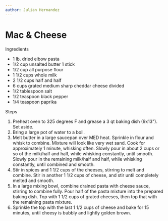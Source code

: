```yaml
---
author: Julian Hernandez
---
```

# Mac & Cheese

Ingredients

- 1 lb. dried elbow pasta
- 1/2 cup unsalted butter 1 stick
- 1/2 cup all purpose flour
- 1 1/2 cups whole milk
- 2 1/2 cups half and half
- 6 cups grated medium sharp cheddar cheese divided
- 1/2 tablespoon salt
- 1/2 teaspoon black pepper
- 1/4 teaspoon paprika

Steps

1. Preheat oven to 325 degrees F and grease a 3 qt baking dish (9x13"). Set aside.
2. Bring a large pot of water to a boil.
3. Melt butter in a large saucepan over MED heat. Sprinkle in flour and whisk to combine. Mixture will look like very wet sand. Cook for approximately 1 minute, whisking often. Slowly pour in about 2 cups or so of the milk/half and half, while whisking constantly, until smooth.  Slowly pour in the remaining milk/half and half, while whisking constantly, until combined and smooth.
4. Stir in spices and 1 1/2 cups of the cheeses, stirring to melt and combine. Stir in another 1 1/2 cups of cheese, and stir until completely melted and smooth.
5. In a large mixing bowl, combine drained pasta with cheese sauce, stirring to combine fully. Pour half of the pasta mixture into the prepared baking dish.  Top with 1 1/2 cups of grated cheeses, then top that with the remaining pasta mixture.
6. Sprinkle the top with the last 1 1/2 cups of cheese and bake for 15 minutes, until cheesy is bubbly and lightly golden brown.  